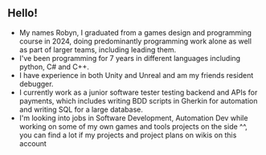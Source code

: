 ## Hello! 

- My names Robyn, I graduated from a games design and programming course in 2024, doing predominantly programming work alone as well as part of larger teams, including leading them.
- I've been programming for 7 years in different languages including python, C# and C++.
- I have experience in both Unity and Unreal and am my friends resident debugger.
- I currently work as a junior software tester testing backend and APIs for payments, which includes writing BDD scripts in Gherkin for automation and writing SQL for a large database.
- I'm looking into jobs in Software Development, Automation Dev while working on some of my own games and tools projects on the side ^^, you can find a lot if my projects and project plans on wikis on this account 
<!--
**ErithacusProject/ErithacusProject** is a ✨ _special_ ✨ repository because its `README.md` (this file) appears on your GitHub profile.

Here are some ideas to get you started:

- 🔭 I’m currently working on ...
- 🌱 I’m currently learning ...
- 👯 I’m looking to collaborate on ...
- 🤔 I’m looking for help with ...
- 💬 Ask me about ...
- 📫 How to reach me: ...
- 😄 Pronouns: ...
- ⚡ Fun fact: ...
-->
